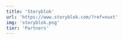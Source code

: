 ```yaml
---
title: 'Storyblok'
url: 'https://www.storyblok.com/?ref=nuxt'
img: 'storyblok.png'
tier: 'Partners'
---
```

